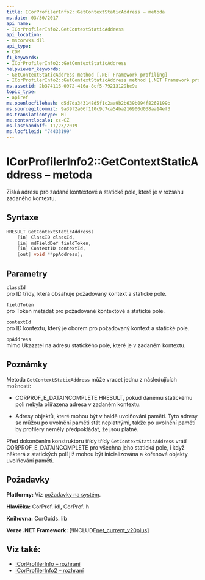 ```yaml
---
title: ICorProfilerInfo2::GetContextStaticAddress – metoda
ms.date: 03/30/2017
api_name:
- ICorProfilerInfo2.GetContextStaticAddress
api_location:
- mscorwks.dll
api_type:
- COM
f1_keywords:
- ICorProfilerInfo2::GetContextStaticAddress
helpviewer_keywords:
- GetContextStaticAddress method [.NET Framework profiling]
- ICorProfilerInfo2::GetContextStaticAddress method [.NET Framework profiling]
ms.assetid: 2b374116-0972-416a-8cf5-79213129be9a
topic_type:
- apiref
ms.openlocfilehash: d5d7da343148d5f1c2aa9b2b639b094f8269199b
ms.sourcegitcommit: 9a39f2a06f110c9c7ca54ba216900d038aa14ef3
ms.translationtype: MT
ms.contentlocale: cs-CZ
ms.lasthandoff: 11/23/2019
ms.locfileid: "74433199"
---
```

# <a name="icorprofilerinfo2getcontextstaticaddress-method"></a>ICorProfilerInfo2::GetContextStaticAddress – metoda
Získá adresu pro zadané kontextové a statické pole, které je v rozsahu zadaného kontextu.  
  
## <a name="syntax"></a>Syntaxe  
  
```cpp  
HRESULT GetContextStaticAddress(  
    [in] ClassID classId,  
    [in] mdFieldDef fieldToken,  
    [in] ContextID contextId,  
    [out] void **ppAddress);  
```  
  
## <a name="parameters"></a>Parametry  
 `classId`  
 pro ID třídy, která obsahuje požadovaný kontext a statické pole.  
  
 `fieldToken`  
 pro Token metadat pro požadované kontextové a statické pole.  
  
 `contextId`  
 pro ID kontextu, který je oborem pro požadovaný kontext a statické pole.  
  
 `ppAddress`  
 mimo Ukazatel na adresu statického pole, které je v zadaném kontextu.  
  
## <a name="remarks"></a>Poznámky  
 Metoda `GetContextStaticAddress` může vracet jednu z následujících možností:  
  
- CORPROF_E_DATAINCOMPLETE HRESULT, pokud danému statickému poli nebyla přiřazena adresa v zadaném kontextu.  
  
- Adresy objektů, které mohou být v haldě uvolňování paměti. Tyto adresy se můžou po uvolnění paměti stát neplatnými, takže po uvolnění paměti by profilery neměly předpokládat, že jsou platné.  
  
 Před dokončením konstruktoru třídy třídy `GetContextStaticAddress` vrátí CORPROF_E_DATAINCOMPLETE pro všechna jeho statická pole, i když některá z statických polí již mohou být inicializována a kořenové objekty uvolňování paměti.  
  
## <a name="requirements"></a>Požadavky  
 **Platformy:** Viz [požadavky na systém](../../../../docs/framework/get-started/system-requirements.md).  
  
 **Hlavička:** CorProf. idl, CorProf. h  
  
 **Knihovna:** CorGuids. lib  
  
 **Verze .NET Framework:** [!INCLUDE[net_current_v20plus](../../../../includes/net-current-v20plus-md.md)]  
  
## <a name="see-also"></a>Viz také:

- [ICorProfilerInfo – rozhraní](../../../../docs/framework/unmanaged-api/profiling/icorprofilerinfo-interface.md)
- [ICorProfilerInfo2 – rozhraní](../../../../docs/framework/unmanaged-api/profiling/icorprofilerinfo2-interface.md)
